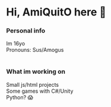 # Hi, AmiQuitO  <!-- // Konrad Hoffmann Silva --> here 👋

### Personal info </br>
Im 16yo </br>
Pronouns: Sus/Amogus </br></br>

### What im working on </br>
Small js/html projects </br> 
Some games with C#/Unity </br>
Python? 😱



<!--🌱 I’m currently learning HTML5, CSS3, JavaScript, MySQL, PHP, C# </br>
🔭 I’m currently working on mastering JavaScript </br>
📫 How to reach me: </br>

- Discord: AmiQuitO#4444
- amiquitooriginal@gmail.com

⚡ Fun fact: </br>

- I don't like python, it makes me go crazy!
- C# is the best!

**AmiQuitO/amiquito** is a ✨ _special_ ✨ repository because its `README.md` (this file) appears on your GitHub profile.

Here are some ideas to get you started:

- 
- 🌱 I’m currently learning ...
- 👯 I’m looking to collaborate on ...
- 🤔 I’m looking for help with ...
- 💬 Ask me about ...
- 📫 How to reach me: ...
- 😄 Pronouns: ...
- ⚡ Fun fact: ...
-->
